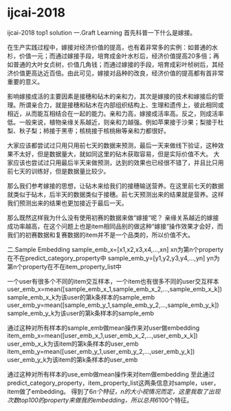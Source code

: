 # ijcai-2018
ijcai-2018 top1 solution
一.Graft Learning
首先科普一下什么是嫁接。

在生产实践过程中，嫁接对经济价值的提高，也有着非常多的实例：如普通的水杉，价值一元；而通过嫁接手段，培育成金叶水杉后，经济价值提高20多倍；再如普通的大叶女贞树，价值几角钱；而通过嫁接的手段，培育成彩叶桢树后，其经济价值更高达近百倍。由此可见，嫁接对品种的改良，经济价值的提高都有首非常重要的意义。

影响嫁接成活的主要因素是接穗和砧木的亲和力，其次是嫁接的技术和嫁接后的管理。所谓亲合力，就是接穗和砧木在内部组织结构上、生理和遗传上，彼此相同或相近，从而能互相结合在一起的能力。亲和力高，嫁接成活率高。反之，则成活率低。一般来说，植物亲缘关系越近，则亲和力越强。例如苹果接于沙果；梨接于杜梨、秋子梨；柿接于黑枣；核桃接于核桃楸等亲和力都很好。

大家应该都尝试过只用只用前七天的数据来预测，最后一天来做线下验证，这种效果不太好，但是数据量大，就如同这里的砧木获取容易，但是实际价值不大。
大家应该也尝试过只用最后半天来做预测，达到的效果也已经很不错了，并且比只用前七天的训练好，但是数据量比较少。

那么我们参考嫁接的思想，让砧木来给我们的接穗输送营养。在这里前七天的数据就类似于砧木，后半天的数据类似于接穗。前七天预测出来的结果就是营养。这样我们预测出来的结果也更加接近于最后一天。

那么既然这样我为什么没有使用初赛的数据来做“嫁接“呢？
亲缘关系越近的嫁接成功率越高，在这个问题上也是item相同品别的做这种“嫁接“操作效果才会好，而我们的初赛数据和复赛数据的item并不是一个品类的，所以价值不大。

二.Sample Embedding
sample_emb_x=[x1,x2,x3,x4,...,xn]                   xn为第n个property在不在predict_category_property中
sample_emb_y=[y1,y2,y3,y4,...,yn]                  yn为第n个property在不在item_property_list中

一个user有很多个不同的item交互样本，一个item也有很多不同的user交互样本
user_emb_x=mean([sample_emb_x_1,sample_emb_x_2,...,sample_emb_x_k])         sample_emb_x_k为该user的第k条样本的sample_emb
user_emb_y=mean([sample_emb_y_1,sample_emb_y_2,...,sample_emb_y_k])         sample_emb_y_k为该user的第k条样本的sample_emb

通过这种对所有样本的sample_emb做mean操作来对user做embedding
item_emb_x=mean([user_emb_x_1,user_emb_x_2,...,user_emb_x_k])               user_emb_x_k为该item的第k条样本的user_emb
item_emb_y=mean([user_emb_y_1,user_emb_y_2,...,user_emb_y_k])               user_emb_y_k为该item的第k条样本的user_emb

通过这种对所有样本的use_emb做mean操作来对item做embedding
至此通过predict_category_property，item_property_list这两条信息对sample，user，item做了embedding。
得到了6*n个特征，n的大小视情况而定，这里我取了出现次数top100的property来做我的embedding，所以总共6*100个特征。 
